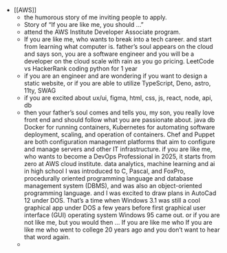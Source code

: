 - [[AWS]]
	- the humorous story of me inviting people to apply.
	- Story of “If you are like me, you should …”
	- attend the AWS Institute Developer Associate program.
	- If you are like me, who wants to break into a tech career. and start from learning what computer is.
	  father’s soul appears on the cloud and says son, you are a software engineer and you will be a developer on the cloud scale with rain as you go pricing.
	  LeetCode vs HackerRank
	  coding python for 1 year
	- if you are an engineer and are wondering if you want to design a static website, or if you are able to utilize TypeScript, Deno, astro, 11ty, SWAG
	- if you are excited about ux/ui, figma, html, css, js, react, node, api, db
	- then your father’s soul comes and tells you, my son, you really love front end and should follow what you are passionate about.
	  java
	  db
	  Docker for running containers, Kubernetes for automating software deployment, scaling, and operation of containers.
	  Chef and Puppet are both configuration management platforms that aim to configure and manage servers and other IT infrastructure.
	  if you are like me, who wants to become a DevOps Professional in 2025, it starts from zero at AWS cloud institute.
	  data analytics, machine learning and ai
	  in high school I was introduced to C, Pascal, and FoxPro, procedurally oriented programming language and database management system (DBMS), and was also an object-oriented programming language. and I was excited to draw plans in AutoCad 12 under DOS. That’s a time when Windows 3.1 was still a cool graphical app under DOS a few years before first graphical user interface (GUI) operating system Windows 95 came out.
	  or if you are not like me, but you would then …
	  If you are like me who 
	  If you are like me who went to college 20 years ago and you don’t want to hear that word again.
	-